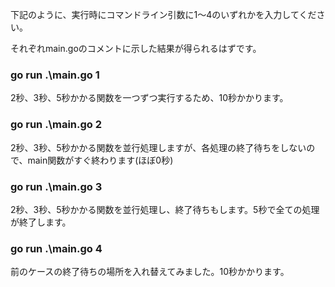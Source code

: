 下記のように、実行時にコマンドライン引数に1～4のいずれかを入力してください。

それぞれmain.goのコメントに示した結果が得られるはずです。

### go run .\main.go 1
2秒、3秒、5秒かかる関数を一つずつ実行するため、10秒かかります。

### go run .\main.go 2
2秒、3秒、5秒かかる関数を並行処理しますが、各処理の終了待ちをしないので、main関数がすぐ終わります(ほぼ0秒)

### go run .\main.go 3
2秒、3秒、5秒かかる関数を並行処理し、終了待ちもします。5秒で全ての処理が終了します。

### go run .\main.go 4
前のケースの終了待ちの場所を入れ替えてみました。10秒かかります。
